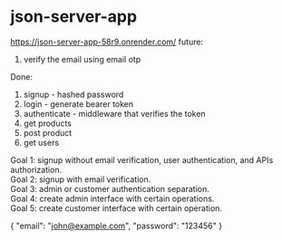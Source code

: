 # json-server-app
https://json-server-app-58r9.onrender.com/
future:
1. verify the email using email otp

Done:
1. signup - hashed password
2. login - generate bearer token
3. authenticate - middleware that verifies the token
4. get products
5. post product
6. get users



Goal 1: signup without email verification, user authentication, and APIs authorization. <br/>
    <!-- home page, auth header and unauth header -->
    <!-- login page -->
    <!-- loader for login and logout -->
    <!-- signup -->
Goal 2: signup with email verification. <br/>
Goal 3: admin or customer authentication separation. <br/>
Goal 4: create admin interface with certain operations. <br/>
Goal 5: create customer interface with certain operation. <br/>

{
    "email": "john@example.com",
        "password": "123456"
}